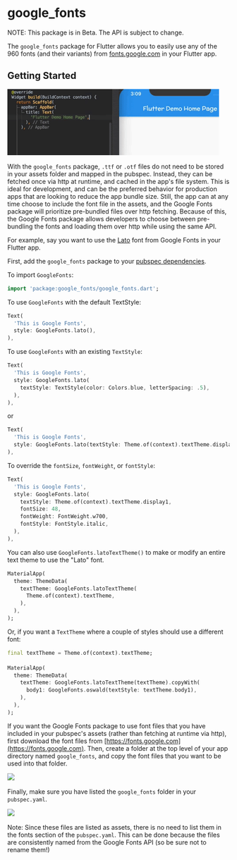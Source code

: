 # google_fonts

NOTE: This package is in Beta. The API is subject to change.

The `google_fonts` package for Flutter allows you to easily use any of the 960 fonts
(and their variants) from [fonts.google.com](https://fonts.google.com/) in your Flutter app.

## Getting Started

![](https://raw.githubusercontent.com/material-components/material-components-flutter-experimental/master/google_fonts/main.gif)

With the `google_fonts` package, `.ttf` or `.otf` files do not need to be stored in your assets folder and mapped in
the pubspec. Instead, they can be fetched once via http at runtime, and cached in the app's file system. This is ideal for development, and can be the preferred behavior for production apps that
are looking to reduce the app bundle size. Still, the app can at any time choose to include the font file in the assets, and the Google Fonts package will prioritize pre-bundled files over http fetching. 
Because of this, the Google Fonts package allows developers to choose between pre-bundling the fonts and loading them over http while using the same API.

For example, say you want to use the [Lato](https://fonts.google.com/specimen/Lato) font from Google Fonts in your Flutter app.

First, add the `google_fonts` package to your [pubspec dependencies](https://pub.dev/packages/google_fonts#-installing-tab-).

To import `GoogleFonts`:

```dart
import 'package:google_fonts/google_fonts.dart';
```

To use `GoogleFonts` with the default TextStyle:

```dart
Text(
  'This is Google Fonts',
  style: GoogleFonts.lato(),
),
```

To use `GoogleFonts` with an existing `TextStyle`:

```dart
Text(
  'This is Google Fonts',
  style: GoogleFonts.lato(
    textStyle: TextStyle(color: Colors.blue, letterSpacing: .5),
  ),
),
```

or

```dart
Text(
  'This is Google Fonts',
  style: GoogleFonts.lato(textStyle: Theme.of(context).textTheme.display1),
),
```

To override the `fontSize`, `fontWeight`, or `fontStyle`:

```dart
Text(
  'This is Google Fonts',
  style: GoogleFonts.lato(
    textStyle: Theme.of(context).textTheme.display1,
    fontSize: 48,
    fontWeight: FontWeight.w700,
    fontStyle: FontStyle.italic,
  ),
),
```

You can also use `GoogleFonts.latoTextTheme()` to make or modify an entire text theme to use the "Lato" font.

```dart
MaterialApp(
  theme: ThemeData(
    textTheme: GoogleFonts.latoTextTheme(
      Theme.of(context).textTheme,
    ),
  ),
);
```

Or, if you want a `TextTheme` where a couple of styles should use a different font:

```dart
final textTheme = Theme.of(context).textTheme;

MaterialApp(
  theme: ThemeData(
    textTheme: GoogleFonts.latoTextTheme(textTheme).copyWith(
      body1: GoogleFonts.oswald(textStyle: textTheme.body1),
    ),
  ),
);
```

If you want the Google Fonts package to use font files that you have included in your pubspec's
assets (rather than fetching at runtime via http), first download the font files from 
[https://fonts.google.com](https://fonts.google.com). Then, create a folder at the top level of 
your app directory named `google_fonts`, and copy the font files that you want to be used into that folder.

![](https://raw.githubusercontent.com/material-components/material-components-flutter-experimental/master/google_fonts/google_fonts_folder.png)

Finally, make sure you have listed the `google_fonts` folder in your `pubspec.yaml`.

![](https://raw.githubusercontent.com/material-components/material-components-flutter-experimental/master/google_fonts/google_fonts_pubspec_assets.png)

Note: Since these files are listed as assets, there is no need to list them in the fonts section
of the `pubspec.yaml`. This can be done because the files are consistently named from the Google Fonts API
(so be sure not to rename them!)